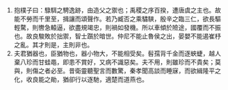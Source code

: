 1. 抱樸子曰：騄駬之騁逸跡，由造父之禦也；禹稷之序百揆，遭唐虞之主也。故能不勞而千里至，揖讓而頌聲作。若乃臧否之乘驌騻，殷辛之臨三仁，欲長驅輕騖，則轡急轅逼，欲盡規竭忠，則禍如發機。所以車傾於險途，國覆而不振也。故良駿敗於拙禦，智士躓於暗世。仲尼不能止魯侯之出，晏嬰不能遏崔杼之亂。其才則是，主則非也。
2. 夫君猶器也，臣猶物也，器小物大，不能相受矣。髫孺背千金而逐蛺蜨，越人棄八珍而甘蛙黽，即患不賞好，又病不識惡矣。夫不用，則雖珍而不貴矣；莫與，則傷之者必至。昔衛靈聽聖言而數驚，秦孝聞高談而睡寐，而欲緝隆平之化，收良能之勛，猶卻行以逐馳，適楚而道燕也。